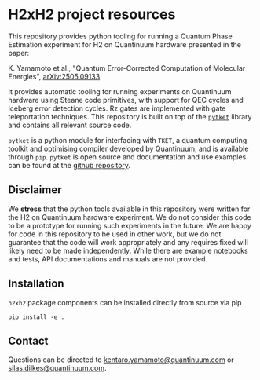 
H2xH2 project resources
=======================

This repository provides python tooling for running a Quantum Phase Estimation experiment for H2 on Quantinuum hardware presented in the paper:

K. Yamamoto et al., "Quantum Error-Corrected Computation of Molecular Energies", [arXiv:2505.09133](https://arxiv.org/abs/2505.09133)

It provides automatic tooling for running experiments on Quantinuum hardware using Steane code primitives, with support for QEC cycles and Iceberg error detection cycles. Rz gates are implemented with gate teleportation techniques. This repository is built on top of the [`pytket`](https://tket.quantinuum.com/api-docs/) library and contains all relevant source code.

`pytket` is a python module for interfacing with `TKET`, a quantum computing toolkit and optimising compiler developed by Quantinuum, and is available through `pip`. `pytket` is open source and documentation and use examples can be found at the [github repository](https://github.com/CQCL/pytket). <br>

## Disclaimer

We **stress** that the python tools available in this repository were written for the H2 on Quantinuum hardware experiment. We do not consider this code to be a prototype for running such experiments in the future. We are happy for code in this repository to be used in other work, but we do not guarantee that the code will work appropriately and any requires fixed will likely need to be made independently. While there are example notebooks and tests, API documentations and manuals are not provided.

## Installation

`h2xh2` package components can be installed directly from source via pip
```
pip install -e .
```

## Contact

Questions can be directed to <kentaro.yamamoto@quantinuum.com> or <silas.dilkes@quantinuum.com>.

